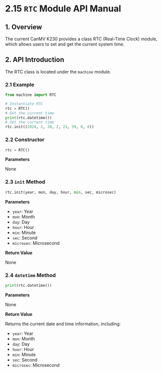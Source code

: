 # 2.15 `RTC` Module API Manual

## 1. Overview

The current CanMV K230 provides a class RTC (Real-Time Clock) module, which allows users to set and get the current system time.

## 2. API Introduction

The RTC class is located under the `machine` module.

### 2.1 Example

```python
from machine import RTC

# Instantiate RTC
rtc = RTC()
# Get the current time
print(rtc.datetime())
# Set the current time
rtc.init((2024, 2, 28, 2, 23, 59, 0, 0))
```

### 2.2 Constructor

```python
rtc = RTC()
```

**Parameters**

None

### 2.3 `init` Method

```python
rtc.init(year, mon, day, hour, min, sec, microsec)
```

**Parameters**

- `year`: Year
- `mon`: Month
- `day`: Day
- `hour`: Hour
- `min`: Minute
- `sec`: Second
- `microsec`: Microsecond

**Return Value**

None

### 2.4 `datetime` Method

```python
print(rtc.datetime())
```

**Parameters**

None

**Return Value**

Returns the current date and time information, including:

- `year`: Year
- `mon`: Month
- `day`: Day
- `hour`: Hour
- `min`: Minute
- `sec`: Second
- `microsec`: Microsecond

